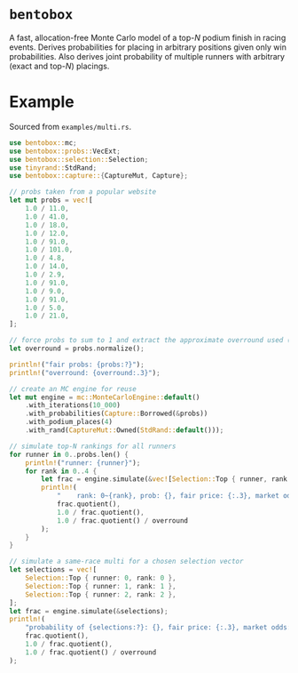 `bentobox`
===
A fast, allocation-free Monte Carlo model of a top-_N_ podium finish in racing events. Derives probabilities for placing in arbitrary positions given only win probabilities. Also derives joint probability of multiple runners with arbitrary (exact and top-_N_) placings.

# Example
Sourced from `examples/multi.rs`.

```rust
use bentobox::mc;
use bentobox::probs::VecExt;
use bentobox::selection::Selection;
use tinyrand::StdRand;
use bentobox::capture::{CaptureMut, Capture};

// probs taken from a popular website
let mut probs = vec![
    1.0 / 11.0,
    1.0 / 41.0,
    1.0 / 18.0,
    1.0 / 12.0,
    1.0 / 91.0,
    1.0 / 101.0,
    1.0 / 4.8,
    1.0 / 14.0,
    1.0 / 2.9,
    1.0 / 91.0,
    1.0 / 9.0,
    1.0 / 91.0,
    1.0 / 5.0,
    1.0 / 21.0,
];

// force probs to sum to 1 and extract the approximate overround used (multiplicative method assumed)
let overround = probs.normalize();

println!("fair probs: {probs:?}");
println!("overround: {overround:.3}");

// create an MC engine for reuse
let mut engine = mc::MonteCarloEngine::default()
    .with_iterations(10_000)
    .with_probabilities(Capture::Borrowed(&probs))
    .with_podium_places(4)
    .with_rand(CaptureMut::Owned(StdRand::default()));

// simulate top-N rankings for all runners
for runner in 0..probs.len() {
    println!("runner: {runner}");
    for rank in 0..4 {
        let frac = engine.simulate(&vec![Selection::Top { runner, rank }]);
        println!(
            "    rank: 0~{rank}, prob: {}, fair price: {:.3}, market odds: {:.3}",
            frac.quotient(),
            1.0 / frac.quotient(),
            1.0 / frac.quotient() / overround
        );
    }
}

// simulate a same-race multi for a chosen selection vector
let selections = vec![
    Selection::Top { runner: 0, rank: 0 },
    Selection::Top { runner: 1, rank: 1 },
    Selection::Top { runner: 2, rank: 2 },
];
let frac = engine.simulate(&selections);
println!(
    "probability of {selections:?}: {}, fair price: {:.3}, market odds: {:.3}",
    frac.quotient(),
    1.0 / frac.quotient(),
    1.0 / frac.quotient() / overround
);
```